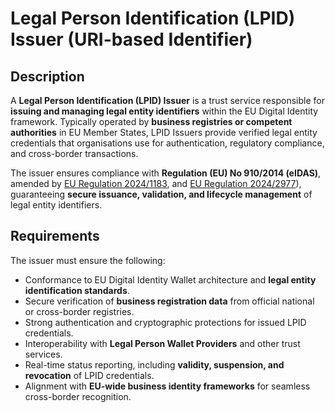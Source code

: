 # Legal Person Identification (LPID) Issuer (URI-based Identifier)

## Description

A **Legal Person Identification (LPID) Issuer** is a trust service responsible for **issuing and managing legal entity identifiers** within the EU Digital Identity framework. Typically operated by **business registries or competent authorities** in EU Member States, LPID Issuers provide verified legal entity credentials that organisations use for authentication, regulatory compliance, and cross-border transactions.

The issuer ensures compliance with **Regulation (EU) No 910/2014 (eIDAS)**, amended by [EU Regulation 2024/1183](https://eur-lex.europa.eu/eli/reg/2024/1183/oj/eng), and [EU Regulation 2024/2977](https://eur-lex.europa.eu/eli/reg/2024/1183/oj/eng)), guaranteeing **secure issuance, validation, and lifecycle management** of legal entity identifiers.

## Requirements

The issuer must ensure the following:

- Conformance to EU Digital Identity Wallet architecture and **legal entity identification standards**.
- Secure verification of **business registration data** from official national or cross-border registries.
- Strong authentication and cryptographic protections for issued LPID credentials.
- Interoperability with **Legal Person Wallet Providers** and other trust services.
- Real-time status reporting, including **validity, suspension, and revocation** of LPID credentials.
- Alignment with **EU-wide business identity frameworks** for seamless cross-border recognition.